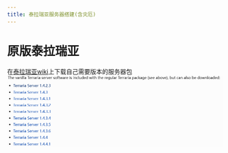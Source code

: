 ```yaml
---
title: 泰拉瑞亚服务器搭建(含灾厄)
---
```

# 原版泰拉瑞亚

在[泰拉瑞亚wiki](https://terraria.fandom.com/wiki/Server#Downloads)上下载自己需要版本的服务器包
![Alt text](image-27.png)
